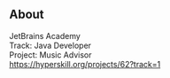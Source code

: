 ## About
JetBrains Academy  
Track: Java Developer  
Project: Music Advisor  
https://hyperskill.org/projects/62?track=1




